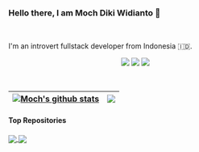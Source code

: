 ### Hello there, I am Moch Diki Widianto 👋

<br />

I'm an introvert fullstack developer from Indonesia 🇮🇩. 

<p align="center">
<a href="https://github.com/dikiwidia"><img src="https://img.shields.io/badge/GitHub-100000?style=for-the-badge&logo=github&logoColor=white" /></a>
<a href="https://www.linkedin.com/in/mochdikiwidianto"><img src="https://img.shields.io/badge/LinkedIn-0077B5?style=for-the-badge&logo=linkedin&logoColor=white" /></a>
<a href="https://www.instagram.com/mochdikiwidianto/"><img src="https://img.shields.io/badge/Instagram-E4405F?style=for-the-badge&logo=instagram&logoColor=white" /></a>
</p>

<br />

| <a href="https://github.com/dikiwidia/github-readme-stats"><img align="center" src="https://github-readme-stats.vercel.app/api?username=dikiwidia&show_icons=true&include_all_commits=true&theme=buefy&hide_border=true" alt="Moch's github stats" /></a> | <a href="https://github.com/dikiwidia/github-readme-stats"><img align="center" src="https://github-readme-stats.vercel.app/api/top-langs/?username=dikiwidia&layout=compact&theme=buefy&hide_border=true" /></a> |
| ------------- | ------------- |

#### Top Repositories


<a href="https://github.com/dikiwidia/salam">
  <img align="center" src="https://github-readme-stats.vercel.app/api/pin/?username=dikiwidia&repo=salam&theme=buefy" />
</a>
<a href="https://github.com/dikiwidia/tokoku">
  <img align="center" src="https://github-readme-stats.vercel.app/api/pin/?username=dikiwidia&repo=tokoku&theme=buefy" />
</a>
